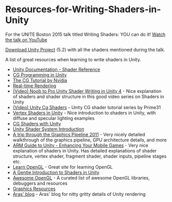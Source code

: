 # Resources-for-Writing-Shaders-in-Unity
For the UNITE Boston 2015 talk titled Writing Shaders: YOU can do it!
[Watch the talk on YouTube](https://www.youtube.com/watch?v=epixwRw80MM)

[Download Unity Project](https://dl.dropboxusercontent.com/u/561110/ShaderTalk%20Unity%20Project.zip) (5.2) with all the shaders mentioned during the talk.

A list of great resources when learning to write shaders in Unity.

* [Unity Documentation - Shader Reference](http://docs.unity3d.com/Manual/SL-Reference.html)
* [CG Programming in Unity](https://en.wikibooks.org/wiki/Cg_Programming/Unity)
* [The CG Tutorial by Nvidia](http://http.developer.nvidia.com/CgTutorial/cg_tutorial_chapter01.html)
* [Real-time Rendering](http://www.realtimerendering.com)
* [(Video) Noob to Pro Unity Shader Writing in Unity 4](https://www.youtube.com/playlist?list=PLV4HCa5XqFT02gZOZ_Jb_A66wqDhZMCkN) - Nice explanation of shaders and shader structure in this good video series on Shaders in Unity
* [(Video) Unity Cg Shaders](https://www.youtube.com/watch?v=hDJQXzajiPg) - Unity CG shader tutorial series by Prime31
* [Vertex Shaders in Unity](http://www.verajankorva.com/cms/?p=203) - Nice introduction to shaders in Unity, with diffuse and specular lighting examples
* [CG Shaders with Unity](http://www.slideshare.net/sasmaster/cg-shaders-with-unity3d)
* [Unity Shader System Introduction](http://www.slideshare.net/MrDustinLee/unity-shadersystemfinal)
* [A trip through the Graphics Pipeline 2011](https://fgiesen.wordpress.com/2011/07/09/a-trip-through-the-graphics-pipeline-2011-index/) - Very nicely detailed walkthrough of the graphics pipeline, GPU architecture details, and more
* [ARM Guide to Unity - Enhancing Your Mobile Games](http://malideveloper.arm.com/downloads/ARM_guide_to_unity_enhancing_your_mobile_games_v2.pdf) - Very nice explanation of shaders in Unity. Has detailed explanations of shader structure, vertex shader, fragment shader, shader inputs, pipeline stages etc.
* [Learn OpenGL](http://learnopengl.com/#!Introduction) - Great site for learning OpenGL
* [A Gentle Introduction to Shaders in Unity](http://www.alanzucconi.com/2015/06/10/a-gentle-introduction-to-shaders-in-unity3d/) 
* [Awesome OpenGL](https://github.com/eug/awesome-opengl) - A curated list of awesome OpenGL libraries, debuggers and resources
* [Graphics Resources](https://github.com/mattdesl/graphics-resources)
* [Aras' blog](http://aras-p.info/blog/) - Aras' blog for nitty gritty details of Unity rendering
